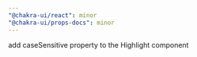 ```yaml
---
"@chakra-ui/react": minor
"@chakra-ui/props-docs": minor
---
```


add caseSensitive property to the Highlight component
